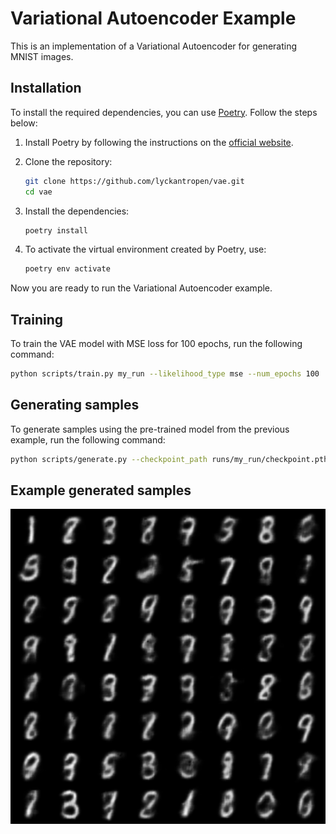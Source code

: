 # Variational Autoencoder Example

This is an implementation of a Variational Autoencoder for generating MNIST images.

## Installation

To install the required dependencies, you can use
[Poetry](https://python-poetry.org/). Follow the steps below:

1. Install Poetry by following the instructions on the [official
   website](https://python-poetry.org/docs/#installation).

2. Clone the repository:

    ```sh
    git clone https://github.com/lyckantropen/vae.git
    cd vae
    ```

3. Install the dependencies:

    ```sh
    poetry install
    ```

4. To activate the virtual environment created by Poetry, use:

    ```sh
    poetry env activate
    ```

Now you are ready to run the Variational Autoencoder example.

## Training

To train the VAE model with MSE loss for 100 epochs, run the following command:

```sh
python scripts/train.py my_run --likelihood_type mse --num_epochs 100
```

## Generating samples

To generate samples using the pre-trained model from the previous example, run
the following command:

```sh
python scripts/generate.py --checkpoint_path runs/my_run/checkpoint.pth --num_samples 64 --output_path samples.png --grid_size 8
```

## Example generated samples

![Samples](samples.png)